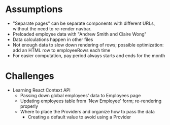 # Assumptions
* "Separate pages" can be separate components with different URLs, without the
  need to re-render navbar.
* Preloaded employee data with "Andrew Smith and Claire Wong"
* Data calculations happen in other files
* Not enough data to slow down rendering of rows; possible optimization: add
  an HTML row to employeeRows each time
* For easier computation, pay period always starts and ends for the month

# Challenges
* Learning React Context API
  * Passing down global employees' data to Employees page
  * Updating employees table from 'New Employee' form; re-rendering properly
  * Where to place the Providers and organize how to pass the data
    * Creating a default value to avoid using a Provider
